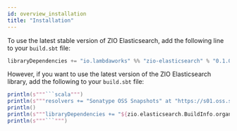 ```yaml
---
id: overview_installation
title: "Installation"
---
```


To use the latest stable version of ZIO Elasticsearch, add the following line to your `build.sbt` file:

```scala
libraryDependencies += "io.lambdaworks" %% "zio-elasticsearch" % "0.1.0"
```

However, if you want to use the latest version of the ZIO Elasticsearch library, add the following to your `build.sbt` file:

```scala mdoc:passthrough
println(s"""```scala""")
println(s"""resolvers += "Sonatype OSS Snapshots" at "https://s01.oss.sonatype.org/content/repositories/snapshots"""")
println()
println(s"""libraryDependencies += "${zio.elasticsearch.BuildInfo.organization}" %% "${zio.elasticsearch.BuildInfo.name}" % "${zio.elasticsearch.BuildInfo.version.replaceAll("\\+[0-9]{8}-[0-9]{4}", "")}"""")
println(s"""```""")
```
